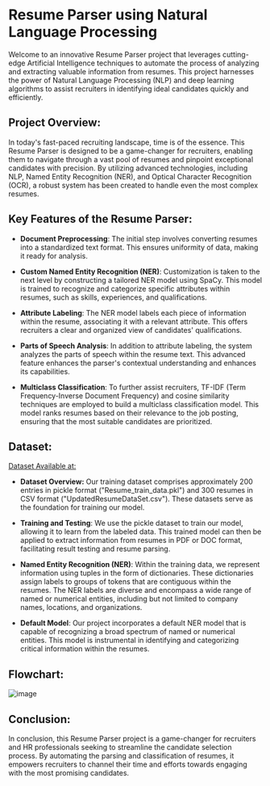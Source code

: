 # Resume Parser using Natural Language Processing
Welcome to an innovative Resume Parser project that leverages cutting-edge Artificial Intelligence techniques to automate the process of analyzing and extracting valuable information from resumes. This project harnesses the power of Natural Language Processing (NLP) and deep learning algorithms to assist recruiters in identifying ideal candidates quickly and efficiently.

## Project Overview:
In today's fast-paced recruiting landscape, time is of the essence. This Resume Parser is designed to be a game-changer for recruiters, enabling them to navigate through a vast pool of resumes and pinpoint exceptional candidates with precision. By utilizing advanced technologies, including NLP, Named Entity Recognition (NER), and Optical Character Recognition (OCR), a robust system has been created to handle even the most complex resumes.

## Key Features of the Resume Parser:

- **Document Preprocessing**: The initial step involves converting resumes into a standardized text format. This ensures uniformity of data, making it ready for analysis.

- **Custom Named Entity Recognition (NER)**: Customization is taken to the next level by constructing a tailored NER model using SpaCy. This model is trained to recognize and categorize specific attributes within resumes, such as skills, experiences, and qualifications.

- **Attribute Labeling**: The NER model labels each piece of information within the resume, associating it with a relevant attribute. This offers recruiters a clear and organized view of candidates' qualifications.

- **Parts of Speech Analysis**: In addition to attribute labeling, the system analyzes the parts of speech within the resume text. This advanced feature enhances the parser's contextual understanding and enhances its capabilities.

- **Multiclass Classification**: To further assist recruiters, TF-IDF (Term Frequency-Inverse Document Frequency) and cosine similarity techniques are employed to build a multiclass classification model. This model ranks resumes based on their relevance to the job posting, ensuring that the most suitable candidates are prioritized.

## Dataset:
[Dataset Available at:](https://drive.google.com/drive/folders/1QDAFPLKGAJNWDsAD_SsCCsRokkyttL-s?usp=sharing)
- **Dataset Overview:** Our training dataset comprises approximately 200 entries in pickle format ("Resume_train_data.pkl") and 300 resumes in CSV format ("UpdatedResumeDataSet.csv"). These datasets serve as the foundation for training our model.

- **Training and Testing**: We use the pickle dataset to train our model, allowing it to learn from the labeled data. This trained model can then be applied to extract information from resumes in PDF or DOC format, facilitating result testing and resume parsing.

- **Named Entity Recognition (NER)**: Within the training data, we represent information using tuples in the form of dictionaries. These dictionaries assign labels to groups of tokens that are contiguous within the resumes. The NER labels are diverse and encompass a wide range of named or numerical entities, including but not limited to company names, locations, and organizations.

- **Default Model**: Our project incorporates a default NER model that is capable of recognizing a broad spectrum of named or numerical entities. This model is instrumental in identifying and categorizing critical information within the resumes.
## Flowchart:
![image](https://user-images.githubusercontent.com/62128029/187261649-0924a67b-b204-47f6-90d3-5f6dd26cbde3.png)

## Conclusion:
In conclusion, this Resume Parser project is a game-changer for recruiters and HR professionals seeking to streamline the candidate selection process. By automating the parsing and classification of resumes, it empowers recruiters to channel their time and efforts towards engaging with the most promising candidates. 
